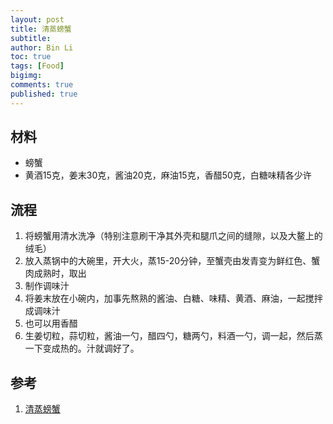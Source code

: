 ```yaml
---
layout: post
title: 清蒸螃蟹
subtitle:
author: Bin Li
toc: true
tags: [Food]
bigimg: 
comments: true
published: true
---
```



## 材料
* 螃蟹
* 黄酒15克，姜末30克，酱油20克，麻油15克，香醋50克，白糖味精各少许

## 流程
1. 将螃蟹用清水洗净（特别注意刷干净其外壳和腿爪之间的缝隙，以及大鳌上的绒毛）
2. 放入蒸锅中的大碗里，开大火，蒸15-20分钟，至蟹壳由发青变为鲜红色、蟹肉成熟时，取出
3. 制作调味汁
1. 将姜末放在小碗内，加事先熬熟的酱油、白糖、味精、黄酒、麻油，一起搅拌成调味汁
2. 也可以用香醋
3. 生姜切粒，蒜切粒，酱油一勺，醋四勺，糖两勺，料酒一勺，调一起，然后蒸一下变成热的。汁就调好了。

## 参考
1. [清蒸螃蟹](https://www.xinshipu.com/zuofa/73636)

